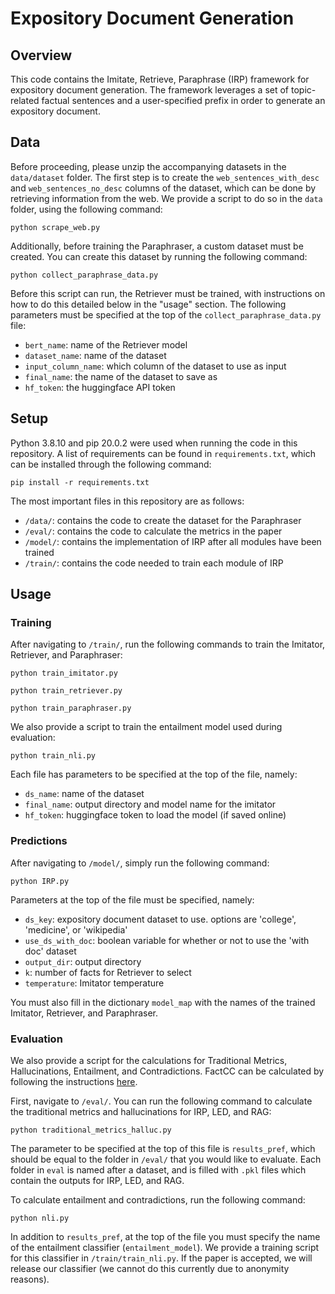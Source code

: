 # Expository Document Generation

## Overview

This code contains the Imitate, Retrieve, Paraphrase (IRP) framework for expository document generation. The framework leverages a set of topic-related factual sentences and a user-specified prefix in order to generate an expository document.

## Data

Before proceeding, please unzip the accompanying datasets in the `data/dataset` folder. The first step is to create the `web_sentences_with_desc` and `web_sentences_no_desc` columns of the dataset, which can be done by retrieving information from the web. We provide a script to do so in the `data` folder, using the following command:

```
python scrape_web.py
```

Additionally, before training the Paraphraser, a custom dataset must be created. You can create this dataset by running the following command:

```
python collect_paraphrase_data.py
```

Before this script can run, the Retriever must be trained, with instructions on how to do this detailed below in the "usage" section. The following parameters must be specified at the top of the `collect_paraphrase_data.py` file:

- `bert_name`: name of the Retriever model
- `dataset_name`: name of the dataset
- `input_column_name`: which column of the dataset to use as input
- `final_name`: the name of the dataset to save as
- `hf_token`: the huggingface API token

## Setup

Python 3.8.10 and pip 20.0.2 were used when running the code in this repository. A list of requirements can be found in `requirements.txt`, which can be installed through the following command:
```
pip install -r requirements.txt 
```

The most important files in this repository are as follows:
* `/data/`: contains the code to create the dataset for the Paraphraser
* `/eval/`: contains the code to calculate the metrics in the paper
* `/model/`: contains the implementation of IRP after all modules have been trained
* `/train/`: contains the code needed to train each module of IRP

## Usage

### Training

After navigating to `/train/`, run the following commands to train the Imitator, Retriever, and Paraphraser:

```
python train_imitator.py
```

```
python train_retriever.py
```

```
python train_paraphraser.py
```

We also provide a script to train the entailment model used during evaluation:

```
python train_nli.py
```

Each file has parameters to be specified at the top of the file, namely:
- `ds_name`: name of the dataset
- `final_name`: output directory and model name for the imitator
- `hf_token`: huggingface token to load the model (if saved online)

### Predictions

After navigating to `/model/`, simply run the following command:

```
python IRP.py
```
Parameters at the top of the file must be specified, namely:
- `ds_key`: expository document dataset to use. options are 'college', 'medicine', or 'wikipedia'
- `use_ds_with_doc`: boolean variable for whether or not to use the 'with doc' dataset
- `output_dir`: output directory
- `k`: number of facts for Retriever to select
- `temperature`: Imitator temperature

You must also fill in the dictionary `model_map` with the names of the trained Imitator, Retriever, and Paraphraser.

### Evaluation

We also provide a script for the calculations for Traditional Metrics, Hallucinations, Entailment, and Contradictions. FactCC can be calculated by following the instructions [here](https://github.com/salesforce/factCC).

First, navigate to `/eval/`. You can run the following command to calculate the traditional metrics and hallucinations for IRP, LED, and RAG:

```
python traditional_metrics_halluc.py
```

The parameter to be specified at the top of this file is `results_pref`, which should be equal to the folder in `/eval/` that you would like to evaluate. Each folder in `eval` is named after a dataset, and is filled with `.pkl` files which contain the outputs for IRP, LED, and RAG.

To calculate entailment and contradictions, run the following command:

```
python nli.py
```

In addition to `results_pref`, at the top of the file you must specify the name of the entailment classifier (`entailment_model`). We provide a training script for this classifier in `/train/train_nli.py`. If the paper is accepted, we will release our classifier (we cannot do this currently due to anonymity reasons).
